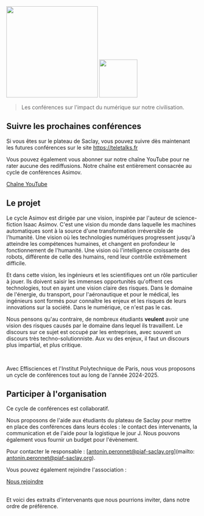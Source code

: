 <img src="logo_asimov.png" class="d-block mx-auto" height="240em"/>
<img src="Logo-IP-Paris-carré-HD.png" class="d-block mx-auto" height="100em"/>

<blockquote class="lead text-center">Les conférences sur l'impact du numérique sur notre civilisation.</blockquote>

## Suivre les prochaines conférences

Si vous êtes sur le plateau de Saclay, vous pouvez suivre dès maintenant les futures conférences sur le site <https://teletalks.fr>

Vous pouvez également vous abonner sur notre chaîne YouTube pour ne rater aucune des rediffusions. Notre chaîne est entièrement consacrée au cycle de conférences Asimov.

<div class="flex-container">
    <a class="btn" href="https://www.youtube.com/@GROUPE-PIAF">
        <i class="bi bi-youtube me-2"></i> Chaîne YouTube
    </a>
</div>


## Le projet

Le cycle Asimov est dirigée par une vision, inspirée par l'auteur de science-fiction Isaac Asimov.
C'est une vision du monde dans laquelle les machines automatiques sont à la source d'une transformation irréversible de l'humanité. Une vision où les technologies numériques progressent jusqu'à atteindre les compétences humaines, et changent en profondeur le fonctionnement de l'humanité. Une vision où l'intelligence croissante des robots, différente de celle des humains, rend leur contrôle extrêmement difficile.

Et dans cette vision, les ingénieurs et les scientifiques ont un rôle particulier à jouer. Ils doivent saisir les immenses opportunités qu'offrent ces technologies, tout en ayant une vision claire des risques. Dans le domaine de l'énergie, du transport, pour l'aéronautique et pour le médical, les ingénieurs sont formés pour connaître les enjeux et les risques de leurs innovations sur la société. Dans le numérique, ce n'est pas le cas.

Nous pensons qu'au contraire, de nombreux étudiants **veulent** avoir une vision des risques causés par le domaine dans lequel ils travaillent. Le discours sur ce sujet est occupé par les entreprises, avec souvent un discours très techno-solutionniste. Aux vu des enjeux, il faut un discours plus impartial, et plus critique.

<br>

Avec Effisciences et l'Institut Polytechnique de Paris, nous vous proposons un cycle de conférences tout au long de l'année 2024-2025.

## Participer à l'organisation

Ce cycle de conférences est collaboratif.

Nous proposons de l'aide aux étudiants du plateau de Saclay pour mettre en place des conférences dans leurs écoles : le contact des intervenants, la communication et de l'aide pour la logistique le jour J. Nous pouvons également vous fournir un budget pour l'évènement.

Pour contacter le responsable : [antonin.peronnet@piaf-saclay.org](mailto: antonin.peronnet@piaf-saclay.org).

Vous pouvez également rejoindre l'association :

<div class="flex-container">
    <a class="btn" href="/contact.html#nous-rejoindre">
        Nous rejoindre
    </a>
</div>

<br>

Et voici des extraits d'intervenants que nous pourrions inviter, dans notre ordre de préférence.

